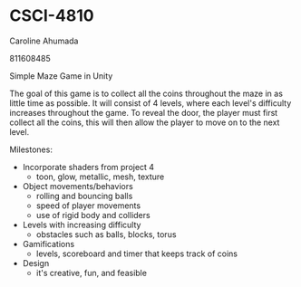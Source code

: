 # CSCI-4810
Caroline Ahumada

811608485

Simple Maze Game in Unity

The goal of this game is to collect all the coins throughout the maze in as little time as possible. It will consist of 4 levels, where each level's difficulty increases throughout the game. To reveal the door, the player must first collect all the coins, this will then allow the player to move on to the next level. 

Milestones:
  - Incorporate shaders from project 4
    - toon, glow, metallic, mesh, texture
  - Object movements/behaviors
    - rolling and bouncing balls
    - speed of player movements
    - use of rigid body and colliders
  - Levels with increasing difficulty
    - obstacles such as balls, blocks, torus
  - Gamifications
    - levels, scoreboard and timer that keeps track of coins
  - Design
    - it's creative, fun, and feasible 
   


